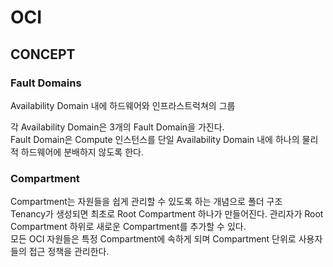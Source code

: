 # OCI

## CONCEPT

### Fault Domains

Availability Domain 내에 하드웨어와 인프라스트럭쳐의 그룹

각 Availability Domain은 3개의 Fault Domain을 가진다. \
Fault Domain은 Compute 인스턴스를 단일 Availability Domain 내에 하나의 물리적 하드웨어에 분배하지 않도록 한다.

### Compartment

Compartment는 자원들을 쉽게 관리할 수 있도록 하는 개념으로 폴더 구조\
Tenancy가 생성되면 최초로 Root Compartment 하나가 만들어진다. 관리자가 Root Compartment 하위로 새로운 Compartment를 추가할 수 있다.\
모든 OCI 자원들은 특정 Compartment에 속하게 되며 Compartment 단위로 사용자들의 접근 정책을 관리한다.

